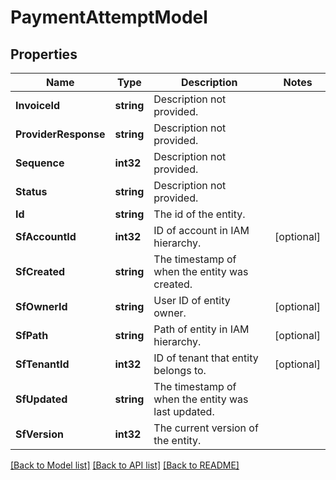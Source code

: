 # PaymentAttemptModel

## Properties

Name | Type | Description | Notes
------------ | ------------- | ------------- | -------------
**InvoiceId** | **string** | Description not provided. | 
**ProviderResponse** | **string** | Description not provided. | 
**Sequence** | **int32** | Description not provided. | 
**Status** | **string** | Description not provided. | 
**Id** | **string** | The id of the entity. | 
**SfAccountId** | **int32** | ID of account in IAM hierarchy. | [optional] 
**SfCreated** | **string** | The timestamp of when the entity was created. | 
**SfOwnerId** | **string** | User ID of entity owner. | [optional] 
**SfPath** | **string** | Path of entity in IAM hierarchy. | [optional] 
**SfTenantId** | **int32** | ID of tenant that entity belongs to. | [optional] 
**SfUpdated** | **string** | The timestamp of when the entity was last updated. | 
**SfVersion** | **int32** | The current version of the entity. | 

[[Back to Model list]](../README.md#documentation-for-models) [[Back to API list]](../README.md#documentation-for-api-endpoints) [[Back to README]](../README.md)


